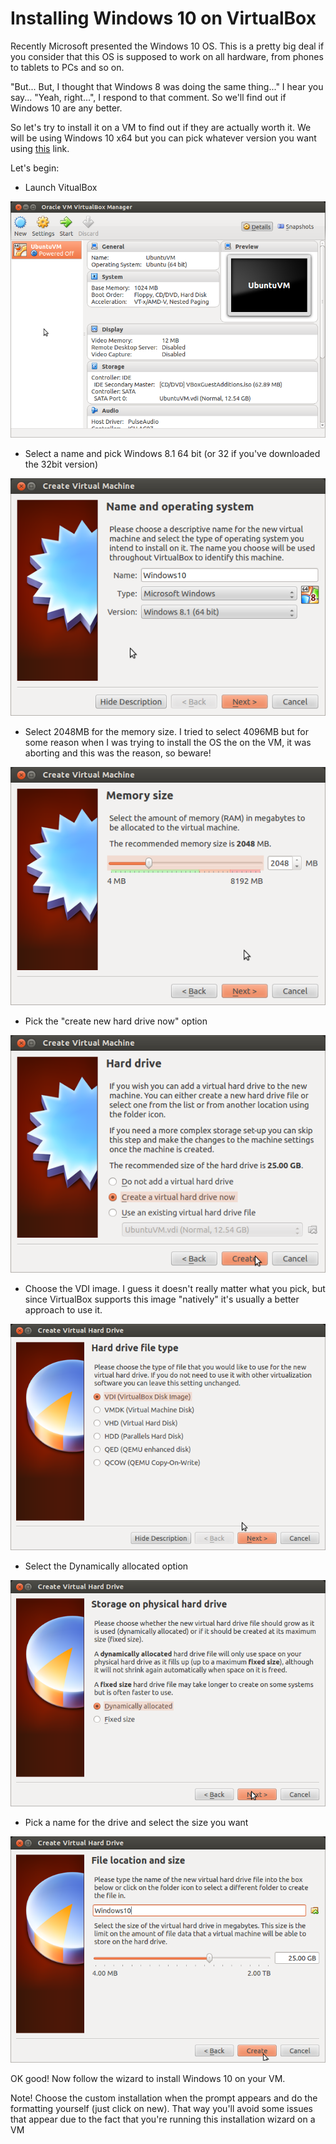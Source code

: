 # Installing Windows 10 on VirtualBox

Recently Microsoft presented the Windows 10 OS. This is a pretty big deal if you consider that this OS is supposed to work on all hardware, from phones to tablets to PCs and so on.

"But... But, I thought that Windows 8 was doing the same thing..." I hear you say... "Yeah, right...", I respond to that comment. So we'll find out if Windows 10 are any better.

So let's try to install it on a VM to find out if they are actually worth it. We will be using Windows 10 x64 but you can pick whatever version you want using [this](http://windows.microsoft.com/en-us/windows/preview-iso) link. 

Let's begin:

* Launch VitualBox

![](image1)

* Select a name and pick Windows 8.1 64 bit (or 32 if you've downloaded the 32bit version)

![](image22.png)

* Select 2048MB for the memory size. I tried to select 4096MB but for some reason when I was trying to install the OS the on the VM, it was aborting and this was the reason, so beware!

![](image3.png)

* Pick the "create new hard drive now" option 

![](image4.png)

* Choose the VDI image. I guess it doesn't really matter what you pick, but since VirtualBox supports this image "natively" it's usually a better approach to use it.

![](image5.png)

* Select the Dynamically allocated option

![](image6.png)

* Pick a name for the drive and select the size you want

![](image7.png)

OK good! Now follow the wizard to install Windows 10 on your VM.

Note! Choose the custom installation when the prompt appears and do the formatting yourself (just click on new). That way you'll avoid some issues that appear due to the fact that you're running this installation wizard on a VM

